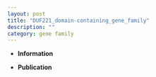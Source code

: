 ```yaml
---
layout: post
title: "DUF221_domain-containing_gene_family"
description: ""
category: gene family
---
```


* **Information**  

* **Publication**  


